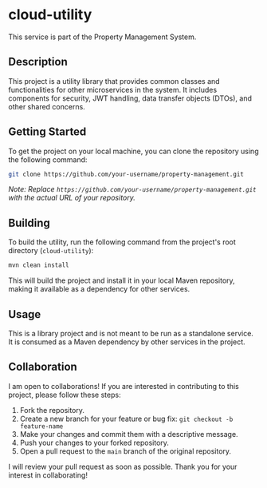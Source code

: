 # cloud-utility

This service is part of the Property Management System.

## Description

This project is a utility library that provides common classes and functionalities for other microservices in the system. It includes components for security, JWT handling, data transfer objects (DTOs), and other shared concerns.

## Getting Started

To get the project on your local machine, you can clone the repository using the following command:

```bash
git clone https://github.com/your-username/property-management.git
```

*Note: Replace `https://github.com/your-username/property-management.git` with the actual URL of your repository.*

## Building

To build the utility, run the following command from the project's root directory (`cloud-utility`):

```bash
mvn clean install
```

This will build the project and install it in your local Maven repository, making it available as a dependency for other services.

## Usage

This is a library project and is not meant to be run as a standalone service. It is consumed as a Maven dependency by other services in the project.

## Collaboration

I am open to collaborations! If you are interested in contributing to this project, please follow these steps:

1.  Fork the repository.
2.  Create a new branch for your feature or bug fix: `git checkout -b feature-name`
3.  Make your changes and commit them with a descriptive message.
4.  Push your changes to your forked repository.
5.  Open a pull request to the `main` branch of the original repository.

I will review your pull request as soon as possible. Thank you for your interest in collaborating!

